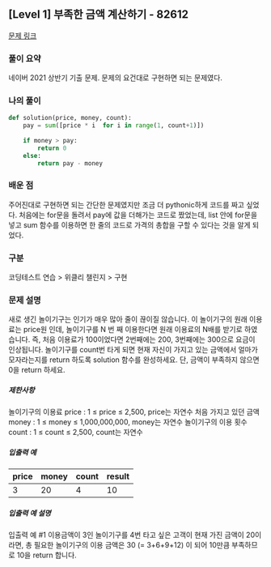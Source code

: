 ## [Level 1] 부족한 금액 계산하기 - 82612

[문제 링크](https://school.programmers.co.kr/learn/courses/30/lessons/82612)

### 풀이 요약

네이버 2021 상반기 기출 문제. 문제의 요건대로 구현하면 되는 문제였다.

### 나의 풀이
```python
def solution(price, money, count):
    pay = sum([price * i  for i in range(1, count+1)])
    
    if money > pay:
        return 0
    else:
        return pay - money
```

### 배운 점

주어진대로 구현하면 되는 간단한 문제였지만 조금 더 pythonic하게 코드를 짜고 싶었다. 처음에는 for문을 돌려서 pay에 값을 더해가는 코드로 짰었는데, list 안에 for문을 넣고 sum 함수를 이용하면 한 줄의 코드로 가격의 총합을 구할 수 있다는 것을 알게 되었다.

### 구분

코딩테스트 연습 > 위클리 챌린지 > 구현

### 문제 설명

새로 생긴 놀이기구는 인기가 매우 많아 줄이 끊이질 않습니다. 이 놀이기구의 원래 이용료는 price원 인데, 놀이기구를 N 번 째 이용한다면 원래 이용료의 N배를 받기로 하였습니다. 즉, 처음 이용료가 100이었다면 2번째에는 200, 3번째에는 300으로 요금이 인상됩니다.
놀이기구를 count번 타게 되면 현재 자신이 가지고 있는 금액에서 얼마가 모자라는지를 return 하도록 solution 함수를 완성하세요.
단, 금액이 부족하지 않으면 0을 return 하세요.

<h5>제한사항</h5>
놀이기구의 이용료 price : 1 ≤ price ≤ 2,500, price는 자연수
처음 가지고 있던 금액 money : 1 ≤ money ≤ 1,000,000,000, money는 자연수
놀이기구의 이용 횟수 count : 1 ≤ count ≤ 2,500, count는 자연수

<h5>입출력 예</h5>
<table class="table">
        <thead><tr>
<th>price</th>
<th>money</th>
<th>count</th>
<th>result</th>
</tr>
</thead>
        <tbody><tr>
<td>3</td>
<td>20</td>
<td>4</td>
<td>10</td>
</tr>
</tbody>
      </table>
<h5>입출력 예 설명</h5>
입출력 예 #1
이용금액이 3인 놀이기구를 4번 타고 싶은 고객이 현재 가진 금액이 20이라면, 총 필요한 놀이기구의 이용 금액은 30 (= 3+6+9+12) 이 되어 10만큼 부족하므로 10을 return 합니다.
